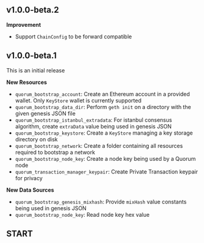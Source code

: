 ## v1.0.0-beta.2

**Improvement**
- Support `ChainConfig` to be forward compatible

## v1.0.0-beta.1

This is an initial release

**New Resources**
- `quorum_bootstrap_account`: Create an Ethereum account in a provided wallet. Only `KeyStore` wallet is currently supported
- `quorum_bootstrap_data_dir`: Perform `geth init` on a directory with the given genesis JSON file
- `quorum_bootstrap_istanbul_extradata`: For istanbul consensus algorithm, create `extraData` value being used in genesis JSON
- `quorum_bootstrap_keystore`: Create a `KeyStore` managing a key storage directory on disk
- `quorum_bootstrap_network`: Create a folder containing all resources required to bootstrap a network
- `quorum_bootstrap_node_key`: Create a node key being used by a Quorum node
- `quorum_transaction_manager_keypair`: Create Private Transaction keypair for privacy

**New Data Sources**
- `quorum_bootstrap_genesis_mixhash`: Provide `mixHash` value constants being used in genesis JSON
- `quorum_bootstrap_node_key`: Read node key hex value

## START
